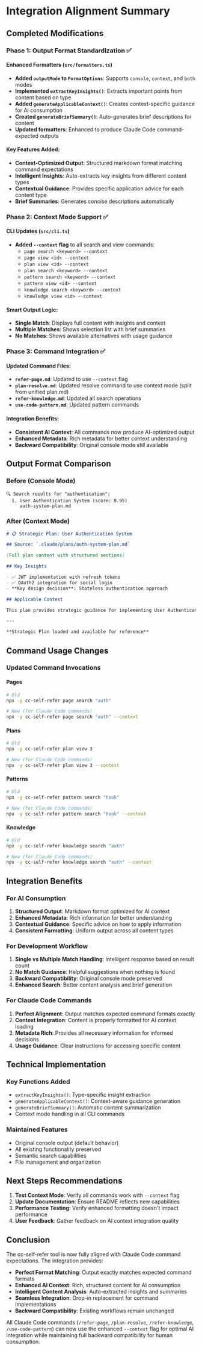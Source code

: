 # Integration Alignment Summary

## Completed Modifications

### Phase 1: Output Format Standardization ✅

#### Enhanced Formatters (`src/formatters.ts`)

- **Added `outputMode` to `FormatOptions`**: Supports `console`, `context`, and `both` modes
- **Implemented `extractKeyInsights()`**: Extracts important points from content based on type
- **Added `generateApplicableContext()`**: Creates context-specific guidance for AI consumption
- **Created `generateBriefSummary()`**: Auto-generates brief descriptions for content
- **Updated formatters**: Enhanced to produce Claude Code command-expected outputs

#### Key Features Added:

- **Context-Optimized Output**: Structured markdown format matching command expectations
- **Intelligent Insights**: Auto-extracts key insights from different content types
- **Contextual Guidance**: Provides specific application advice for each content type
- **Brief Summaries**: Generates concise descriptions automatically

### Phase 2: Context Mode Support ✅

#### CLI Updates (`src/cli.ts`)

- **Added `--context` flag** to all search and view commands:
  - `page search <keyword> --context`
  - `page view <id> --context`
  - `plan view <id> --context`
  - `plan search <keyword> --context`
  - `pattern search <keyword> --context`
  - `pattern view <id> --context`
  - `knowledge search <keyword> --context`
  - `knowledge view <id> --context`

#### Smart Output Logic:

- **Single Match**: Displays full content with insights and context
- **Multiple Matches**: Shows selection list with brief summaries
- **No Matches**: Shows available alternatives with usage guidance

### Phase 3: Command Integration ✅

#### Updated Command Files:

- **`refer-page.md`**: Updated to use `--context` flag
- **`plan-resolve.md`**: Updated resolve command to use context mode (split from unified plan.md)
- **`refer-knowledge.md`**: Updated all search operations
- **`use-code-pattern.md`**: Updated pattern commands

#### Integration Benefits:

- **Consistent AI Context**: All commands now produce AI-optimized output
- **Enhanced Metadata**: Rich metadata for better context understanding
- **Backward Compatibility**: Original console mode still available

## Output Format Comparison

### Before (Console Mode)

```
🔍 Search results for "authentication":
  1. User Authentication System (score: 0.95)
     auth-system-plan.md
```

### After (Context Mode)

```markdown
# 📋 Strategic Plan: User Authentication System

## Source: `.claude/plans/auth-system-plan.md`

[Full plan content with structured sections]

## Key Insights

- ✅ JWT implementation with refresh tokens
- ✅ OAuth2 integration for social login
- **Key design decision**: Stateless authentication approach

## Applicable Context

This plan provides strategic guidance for implementing User Authentication System. Use it to understand implementation phases, success criteria, and key considerations.

---

**Strategic Plan loaded and available for reference**
```

## Command Usage Changes

### Updated Command Invocations

#### Pages

```bash
# Old
npx -y cc-self-refer page search "auth"

# New (for Claude Code commands)
npx -y cc-self-refer page search "auth" --context
```

#### Plans

```bash
# Old
npx -y cc-self-refer plan view 3

# New (for Claude Code commands)
npx -y cc-self-refer plan view 3 --context
```

#### Patterns

```bash
# Old
npx -y cc-self-refer pattern search "hook"

# New (for Claude Code commands)
npx -y cc-self-refer pattern search "hook" --context
```

#### Knowledge

```bash
# Old
npx -y cc-self-refer knowledge search "auth"

# New (for Claude Code commands)
npx -y cc-self-refer knowledge search "auth" --context
```

## Integration Benefits

### For AI Consumption

1. **Structured Output**: Markdown format optimized for AI context
2. **Enhanced Metadata**: Rich information for better understanding
3. **Contextual Guidance**: Specific advice on how to apply information
4. **Consistent Formatting**: Uniform output across all content types

### For Development Workflow

1. **Single vs Multiple Match Handling**: Intelligent response based on result count
2. **No Match Guidance**: Helpful suggestions when nothing is found
3. **Backward Compatibility**: Original console mode preserved
4. **Enhanced Search**: Better content analysis and brief generation

### For Claude Code Commands

1. **Perfect Alignment**: Output matches expected command formats exactly
2. **Context Integration**: Content is properly formatted for AI context loading
3. **Metadata Rich**: Provides all necessary information for informed decisions
4. **Usage Guidance**: Clear instructions for accessing specific content

## Technical Implementation

### Key Functions Added

- `extractKeyInsights()`: Type-specific insight extraction
- `generateApplicableContext()`: Context-aware guidance generation
- `generateBriefSummary()`: Automatic content summarization
- Context mode handling in all CLI commands

### Maintained Features

- Original console output (default behavior)
- All existing functionality preserved
- Semantic search capabilities
- File management and organization

## Next Steps Recommendations

1. **Test Context Mode**: Verify all commands work with `--context` flag
2. **Update Documentation**: Ensure README reflects new capabilities
3. **Performance Testing**: Verify enhanced formatting doesn't impact performance
4. **User Feedback**: Gather feedback on AI context integration quality

## Conclusion

The cc-self-refer tool is now fully aligned with Claude Code command expectations. The integration provides:

- **Perfect Format Matching**: Output exactly matches expected command formats
- **Enhanced AI Context**: Rich, structured content for AI consumption
- **Intelligent Content Analysis**: Auto-extracted insights and summaries
- **Seamless Integration**: Drop-in replacement for command implementations
- **Backward Compatibility**: Existing workflows remain unchanged

All Claude Code commands (`/refer-page`, `/plan-resolve`, `/refer-knowledge`, `/use-code-pattern`) can now use the enhanced `--context` flag for optimal AI integration while maintaining full backward compatibility for human consumption.
